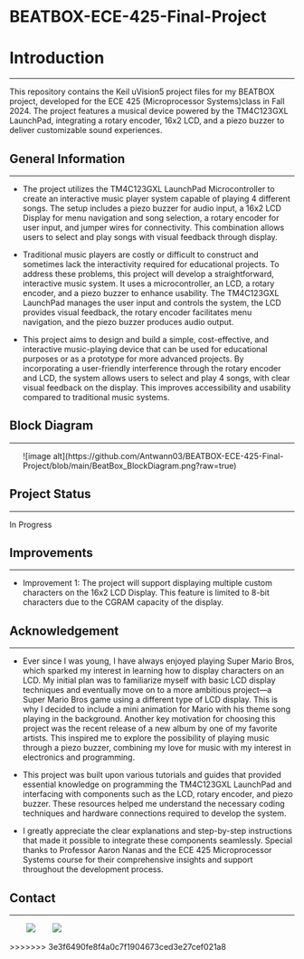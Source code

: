 # BEATBOX-ECE-425-Final-Project
<h1>Introduction</h1>
<hr><p>This repository contains the Keil uVision5 project files for my BEATBOX project, developed for the ECE 425 (Microprocessor Systems)class in Fall 2024. The project features a musical device powered by the TM4C123GXL LaunchPad, integrating a rotary encoder, 16x2 LCD, and a piezo buzzer to deliver customizable sound experiences.</p><h2>General Information</h2>
<hr><ul>
<li>The project utilizes the TM4C123GXL LaunchPad Microcontroller to create an interactive music player system capable of playing 4 different songs. The setup includes a piezo buzzer for audio input, a 16x2 LCD Display for menu navigation and song selection, a rotary encoder for user input, and jumper wires for connectivity. This combination allows users to select and play songs with visual feedback through display.</li>
</ul><ul>
<li>Traditional music players are costly or difficult to construct and sometimes lack the interactivity required for educational projects. To address these problems, this project will develop a straightforward, interactive music system. It uses a microcontroller, an LCD, a rotary encoder, and a piezo buzzer to enhance usability. The TM4C123GXL LaunchPad manages the user input and controls the system, the LCD provides visual feedback, the rotary encoder facilitates menu navigation, and the piezo buzzer produces audio output.</li>
</ul><ul>
<li>This project aims to design and build a simple, cost-effective, and interactive music-playing device that can be used for educational purposes or as a prototype for more advanced projects. By incorporating a user-friendly interference through the rotary encoder and LCD, the system allows users to select and play 4 songs, with clear visual feedback on the display. This improves accessibility and usability compared to traditional music systems.</li>
</ul>
<h2>Block Diagram</h2>
<hr>
<ul>
  ![image alt](https://github.com/Antwann03/BEATBOX-ECE-425-Final-Project/blob/main/BeatBox_BlockDiagram.png?raw=true)
</ul>
<h2>Project Status</h2>
<hr><p>In Progress</p><h2>Improvements</h2>
<hr><ul>
<li>Improvement 1: The project will support displaying multiple custom characters on the 16x2 LCD Display. This feature is limited to 8-bit characters due to the CGRAM capacity of the display.</li>
</ul><h2>Acknowledgement</h2>
<hr><ul>
<li>Ever since I was young, I have always enjoyed playing Super Mario Bros, which sparked my interest in learning how to display characters on an LCD. My initial plan was to familiarize myself with basic LCD display techniques and eventually move on to a more ambitious project—a Super Mario Bros game using a different type of LCD display. This is why I decided to include a mini animation for Mario with his theme song playing in the background. Another key motivation for choosing this project was the recent release of a new album by one of my favorite artists. This inspired me to explore the possibility of playing music through a piezo buzzer, combining my love for music with my interest in electronics and programming.</li>
</ul><ul>
<li>This project was built upon various tutorials and guides that provided essential knowledge on programming the TM4C123GXL LaunchPad and interfacing with components such as the LCD, rotary encoder, and piezo buzzer. These resources helped me understand the necessary coding techniques and hardware connections required to develop the system.</li>
</ul><ul>
<li>I greatly appreciate the clear explanations and step-by-step instructions that made it possible to integrate these components seamlessly. Special thanks to Professor Aaron Nanas and the ECE 425 Microprocessor Systems course for their comprehensive insights and support throughout the development process.</li>
</ul><h2>Contact</h2>
<hr><p><span style="margin-right: 30px;"></span><a href="https://www.linkedin.com/in/antonio-anzora-jr-877380239/"><img target="_blank" src="https://cdn.jsdelivr.net/gh/devicons/devicon/icons/linkedin/linkedin-original.svg" style="width: 10%;"></a><span style="margin-right: 30px;"></span><a href="https://github.com/Antwann03"><img target="_blank" src="https://cdn.jsdelivr.net/gh/devicons/devicon/icons/github/github-original.svg" style="width: 10%;"></a></p>
>>>>>>> 3e3f6490fe8f4a0c7f1904673ced3e27cef021a8
